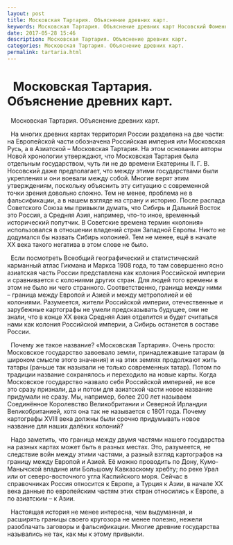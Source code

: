 ```yaml
---
layout: post
title: Московская Тартария. Объяснение древних карт.
keywords: Московская Тартария. Объяснение древних карт Носовский Фоменко новая хронология
date: 2017-05-28 15:46
description: Московская Тартария. Объяснение древних карт.
categories: Московская Тартария. Объяснение древних карт.
permalink: tartaria.html
---
```


#   Московская Тартария. Объяснение древних карт.




  Московская Тартария. Объяснение древних карт.



  На многих древних картах территория России разделена на две части: на Европейской части обозначена Российская империя или Московская Русь, а в Азиатской – Московская Тартария. На этом основании авторы Новой хронологии утверждают, что Московская Тартария была отдельным государством, чуть ли не до времени Екатерины II. Г. В. Носовский даже предполагает, что между этими государствами были укрепления и они воевали между собой. Многие верят этим утверждениям, поскольку объяснить эту ситуацию с современной точки зрения довольно сложно. Тем не менее, проблема не в фальсификации, а в нашем взгляде на страну и историю. После распада Советского Союза мы привыкли думать, что Сибирь и Дальний Восток это Россия, а Средняя Азия, например, что-то иное, временный исторический попутчик. В Советские времена термин «колония» использовался в отношении владений стран Западной Европы. Никто не додумался бы назвать Сибирь колонией. Тем не менее, ещё в начале XX века такого негатива в этом слове не было.  


  Если посмотреть Всеобщий географический и статистический карманный атлас Гикмана и Маркса 1908 года, то там совершенно ясно азиатская часть России представлена как колония Российской империи и сравнивается с колониями других стран. Для людей того времени в этом не было ни чего странного. Соответственно, граница между ними – граница между Европой и Азией и между метрополией и её колониями. Разумеется, жители Российской империи, отечественные и зарубежные картографы не умели предсказывать будущее, они не знали, что в конце XX века Средняя Азия отделится и будет считаться нами как колония Российской империи, а Сибирь останется в составе России. 


     Почему же такое название? «Московская Тартария». Очень просто: Московское государство завоевало земли, принадлежавшие татарам (в широком смысле этого значения) и на этих землях продолжают жить татары (раньше так называли не только современных татар). Потом по традиции название сохранялось и переходило на новые карты.  Когда Московское государство назвало себя Российской империей, не все это сразу признали, да и потом для азиатской части новое название придумали не сразу.
Мы, например, более 200 лет называем Соединённое Королевство Великобритании и Северной Ирландии Великобританией, хотя она так не называется с 1801 года. 
Почему картографы XVIII века должны были срочно придумывать новое название для наших далёких колоний? 



  Надо заметить, что граница между двумя частями нашего государства на разных картах может быть в разных местах. Это, разумеется, не следствие войн между этими частями, а разный взгляд картографов на границу между Европой и Азией.
Её можно проводить по Дону, Кумо-Манычской впадине или Большому Кавказскому хребту; по реке Урал или от северо-восточного угла Каспийского моря. 
Сейчас в справочниках Россия относится к Европе, а Турция к Азии, в начале XX века данные по европейским частям этих стран относились к Европе, а по азиатским – к Азии.



   Настоящая история не менее интересна, чем выдуманная, и расширять границы своего кругозора не менее полезно, нежели разоблачать заговоры и фальсификации. Многие древние государства назывались не так, как мы к этому привыкли.



			
